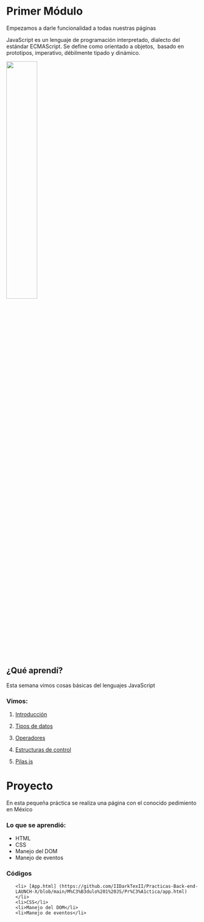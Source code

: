# Primer Módulo

<p> Empezamos a darle funcionalidad a todas nuestras páginas </p>
<p> JavaScript es un lenguaje de programación interpretado, dialecto del estándar ECMAScript. Se define como orientado a objetos, ​ basado en prototipos, imperativo, débilmente tipado y dinámico.</p>
<img src="https://soyhorizonte.com/wp-content/uploads/2020/10/Javascript-by-SoyHorizonte.jpg" width="40%" height= "40%">

<h2> ¿Qué aprendí?</h2>
<p> Esta semana vimos cosas básicas del lenguajes JavaScript </p>

<h3> Vimos:</h3>

1. [Introducción](https://github.com/IIDarkTexII/Practicas-Back-end-LAUNCH-X/blob/main/M%C3%B3dulo%201%20JS/Pr%C3%A1cticas%20Lives/index.js)

2. [Tipos de datos](https://github.com/IIDarkTexII/Practicas-Back-end-LAUNCH-X/blob/main/M%C3%B3dulo%201%20JS/Pr%C3%A1cticas%20Lives/tipos%20de%20datos.js)

3. [Operadores](https://github.com/IIDarkTexII/Practicas-Back-end-LAUNCH-X/blob/main/M%C3%B3dulo%201%20JS/Pr%C3%A1cticas%20Lives/Operadores.js)

4. [Estructuras de control](https://github.com/IIDarkTexII/Practicas-Back-end-LAUNCH-X/blob/main/M%C3%B3dulo%201%20JS/Pr%C3%A1cticas%20Lives/estructuras%20de%20control.js)

5. [Pilas.js](https://github.com/IIDarkTexII/Practicas-Back-end-LAUNCH-X/blob/main/M%C3%B3dulo%201%20JS/Pr%C3%A1cticas%20Lives/pilas.js)

<h1> Proyecto </h1>
<p>En esta pequeña práctica se realiza una página con el conocido pedimiento en México</p>
<h3>Lo que se aprendió: </h3>
<ul>
    <li>HTML</li>
    <li>CSS</li>
    <li>Manejo del DOM</li>
    <li>Manejo de eventos</li>
</ul>

<h3>Códigos</h3>

<ul>

    <li> [App.html] (https://github.com/IIDarkTexII/Practicas-Back-end-LAUNCH-X/blob/main/M%C3%B3dulo%201%20JS/Pr%C3%A1ctica/app.html) </li>
    <li>CSS</li>
    <li>Manejo del DOM</li>
    <li>Manejo de eventos</li>

</ul>
